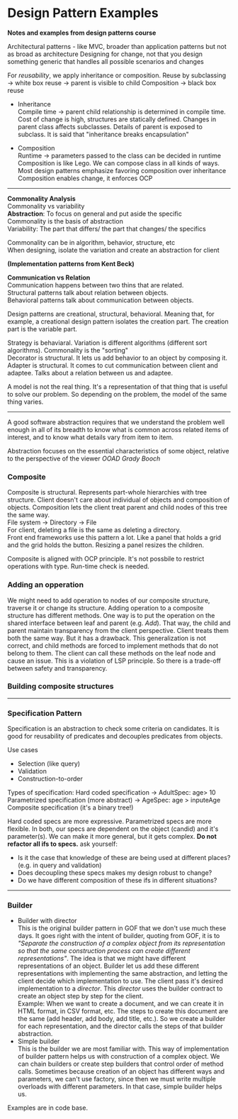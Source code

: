 # Design Pattern Examples
**Notes and examples from design patterns course**  

Architectural patterns - like MVC, broader than application patterns but not as broad as architecture
Designing for change, not that you design something generic that handles all possible scenarios and changes

For *reusability*, we apply inheritance or composition.
Reuse by subclassing → white box reuse → parent is visible to child
Composition → black box reuse

* Inheritance  
Compile time → parent child relationship is determined in compile time. 
Cost of change is high, structures are statically defined.
Changes in parent class affects subclasses. 
Details of parent is exposed to subclass. 
It is said that "inheritance breaks encapsulation"

* Composition  
Runtime → parameters passed to the class can be decided in runtime
Composition is like Lego. We can compose class in all kinds of ways.
Most design patterns emphasize favoring composition over inheritance
Composition enables change, it enforces OCP
---
**Commonality Analysis**  
Commonality vs variability  
**Abstraction**: To focus on general and put aside the specific  
Commonality is the basis of abstraction  
Variability: The part that differs/ the part that changes/ the specifics  

Commonality can be in algorithm, behavior, structure, etc  
When designing, isolate the variation and create an abstraction for client  

**(Implementation patterns from Kent Beck)**  

**Communication vs Relation**  
Communication happens between two thins that are related.  
Structural patterns talk about relation between objects.  
Behavioral patterns talk about communication between objects.  

Design patterns are creational, structural, behavioral. Meaning that, for example, a creational design pattern isolates the creation part. The creation part is the variable part.  

Strategy is behaviaral. Variation is different algorithms (different sort algorithms). Commonality is the "sorting"   
Decorator is structural. It lets us add behavior to an object by composing it.  
Adapter is structural. It comes to cut communication between client and adaptee. Talks about a relation between us and adaptee.  

A model is not the real thing. It's a representation of that thing that is useful to solve our problem. So depending on the problem, the model of the same thing varies.  

--------

A good software abstraction requires that we understand the problem well enough in all of its breadth to know what is common across related items of interest, and to know what details vary from item to item.

Abstraction focuses on the essential characteristics of some object, relative to the perspective of the viewer
*OOAD Grady Booch*

### Composite ###
Composite is structural. Represents part-whole hierarchies with tree structure. Client doesn't care about individual of objects and composition of objects. Composition lets the client treat parent and child nodes of this tree the same way.  
File system → Directory → File  
For client, deleting a file is the same as deleting a directory.  
Front end frameworks use this pattern a lot. Like a panel that holds a grid and the grid holds the button. Resizing a panel resizes the children.  

Composite is aligned with OCP principle.
It's not possbile to restrict operations with type. Run-time check is needed.

### Adding an opperation ###
We might need to add operation to nodes of our composite structure, traverse it or change its structure.
Adding operation to a composite structure has different methods. One way is to put the operation on the shared interface between leaf and parent (e.g. *Add*). That way, the child and parent maintain transparency from the client perspective. Client treats them both the same way. But it has a drawback. This generalization is not correct, and child methods are forced to implement methods that do not belong to them. The client can call these methods on the leaf node and cause an issue. This is a violation of LSP principle. So there is a trade-off between safety and transparency.

### Building composite structures ###

---------------
### Specification Pattern ### 
Specification is an abstraction to check some criteria on candidates. It is good for reusability of predicates and decouples predicates from objects.  

Use cases
* Selection (like query)  
* Validation  
* Construction-to-order  

Types of specification:
Hard coded specification → AdultSpec: age> 10
Parametrized specification (more abstract) → AgeSpec: age > inputeAge
Composite specification (it's a binary tree!)

Hard coded specs are more expressive. Parametrized specs are more flexible. In both, our specs are dependent on the object (candid) and it's parameter(s). We can make it more general, but it gets complex.
**Do not refactor all ifs to specs.** ask yourself:
* Is it the case that knowledge of these are being used at different places? (e.g. in query and validation)
* Does decoupling these specs makes my design robust to change?
* Do we have different composition of these ifs in different situations?

---------------
### Builder ###
* Builder with director  
This is the original builder pattern in GOF that we don't use much these days. It goes right with the intent of builder, quoting from GOF, it is to *"Separate the construction of a complex object from its representation so that the same construction process can create different representations"*.
The idea is that we might have different representations of an object. Builder let us add these different representations with implementing the same abstraction, and letting the client decide which implementation to use. The client pass it's desired implementation to a *director*. This *director* uses the builder contract to create an object step by step for the client.   
Example: When we want to create a document, and we can create it in HTML format, in CSV format, etc. The steps to create this document are the same (add header, add body, add title, etc.). So we create a builder for each representation, and the director calls the steps of that builder abstraction.  
* Simple builder  
This is the builder we are most familiar with. This way of implementation of builder pattern helps us with construction of a complex object. We can chain builders or create step builders that control order of method calls. Sometimes because creation of an object has different ways and parameters, we can't use factory, since then we must write multiple overloads with different parameters. In that case, simple builder helps us. 

Examples are in code base.  

